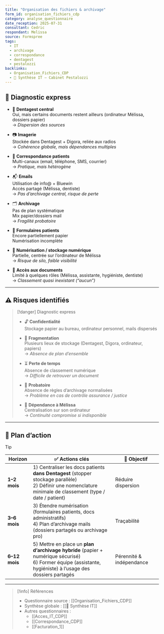 ```yaml
---
title: "Organisation des fichiers & archivage"
form_id: organisation_fichiers_cdp
category: analyse_questionnaire
date_reception: 2025-07-31
consultant: Cedric
respondant: Melissa
source: Formspree
tags:
  - IT
  - archivage
  - correspondance
  - dentagest
  - pestalozzi
backlinks:
  - Organisation_Fichiers_CDP
  - 🧭 Synthèse IT – Cabinet Pestalozzi
---
```


## 🔎 Diagnostic express

- 🦷 **Dentagest central**  
  Oui, mais certains documents restent ailleurs (ordinateur Mélissa, dossiers papier)  
  → *Dispersion des sources*  

- 📷 **Imagerie**  
  Stockée dans Dentagest + Digora, reliée aux radios  
  → *Cohérence globale, mais dépendances multiples*  

- 📧 **Correspondance patients**  
  Multi-canaux (email, téléphone, SMS, courrier)  
  → *Pratique, mais hétérogène*  

- 📬 **Emails**  
  Utilisation de info@ + Bluewin  
  Accès partagé (Mélissa, dentiste)  
  → *Pas d’archivage central, risque de perte*  

- 🗂️ **Archivage**  
  Pas de plan systématique  
  Mix papier/dossiers mail  
  → *Fragilité probatoire*  

- 📝 **Formulaires patients**  
  Encore partiellement papier  
  Numérisation incomplète  

- 💾 **Numérisation / stockage numérique**  
  Partielle, centrée sur l’ordinateur de Mélissa  
  → *Risque de silo, faible visibilité*  

- 🔑 **Accès aux documents**  
  Limité à quelques rôles (Mélissa, assistante, hygiéniste, dentiste)  
  → *Classement quasi inexistant (“aucun”)*

---

## ⚠️ Risques identifiés
> [!danger] Diagnostic express
> - 🔓 **Confidentialité**  
>   Stockage papier au bureau, ordinateur personnel, mails dispersés  
> 
> - 🧩 **Fragmentation**  
>   Plusieurs lieux de stockage (Dentagest, Digora, ordinateur, papiers)  
>   → *Absence de plan d’ensemble*  
> 
> - ⏳ **Perte de temps**  
>   Absence de classement numérique  
>   → *Difficile de retrouver un document*  
> 
> - 🧾 **Probatoire**  
>   Absence de règles d’archivage normalisées  
>   → *Problème en cas de contrôle assurance / justice*  
> 
> - 🤝 **Dépendance à Mélissa**  
>   Centralisation sur son ordinateur  
>   → *Continuité compromise si indisponible*

---

## 🎯 Plan d’action
> [!tip]  
> | Horizon | ✅ Actions clés | 🎯 Objectif |
> |---------|----------------|-------------|
> | **1–2 mois** | 1) Centraliser les docs patients **dans Dentagest** (stopper stockage parallèle)<br>2) Définir une nomenclature minimale de classement (type / date / patient) | Réduire dispersion |
> | **3–6 mois** | 3) Étendre numérisation (formulaires patients, docs administratifs)<br>4) Plan d’archivage mails (dossiers partagés ou archivage pro) | Traçabilité |
> | **6–12 mois** | 5) Mettre en place un **plan d’archivage hybride** (papier + numérique sécurisé)<br>6) Former équipe (assistante, hygiéniste) à l’usage des dossiers partagés | Pérennité & indépendance |

---
> [!info] Références
> - Questionnaire source : [[Organisation_Fichiers_CDP]]
> - Synthèse globale : [[🧭 Synthèse IT]]
> - Autres questionnaires :
>   - [[Acces_IT_CDP]]
>   - [[Correspondance_CDP]]
>   - [[Facturation_1]]

